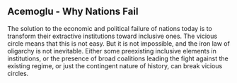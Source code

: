 ## Acemoglu - Why Nations Fail

The solution to the economic and political failure of nations today is to transform their extractive institutions toward inclusive ones.
The vicious circle means that this is not easy.
But it is not impossible, and the iron law of oligarchy is not inevitable.
Either some preexisting inclusive elements in institutions, or the presence of broad coalitions leading the fight against the existing regime, or just the contingent nature of history, can break vicious circles.
